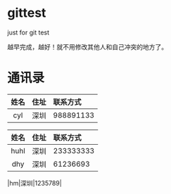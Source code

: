 # gittest
just for git test

越早完成，越好！就不用修改其他人和自己冲突的地方了。

# 通讯录


|姓名|住址|联系方式|
|:-:|:-|:----|
|cyl|深圳|988891133|

|姓名|住址|联系方式|
|:-:|:-|:----|
|huhl|深圳|233333333|
|dhy|深圳|61236693|

|hm|深圳|1235789|




